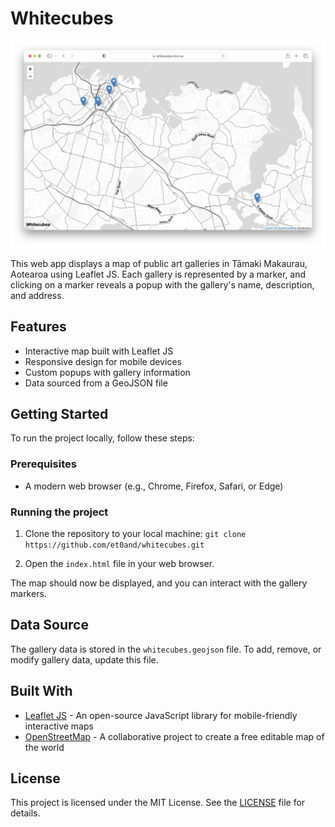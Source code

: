# Whitecubes

![Screenshot of Whitecubes](whitecubes.png)

This web app displays a map of public art galleries in Tāmaki Makaurau, Aotearoa using Leaflet JS. Each gallery is represented by a marker, and clicking on a marker reveals a popup with the gallery's name, description, and address.

## Features

- Interactive map built with Leaflet JS
- Responsive design for mobile devices
- Custom popups with gallery information
- Data sourced from a GeoJSON file

## Getting Started

To run the project locally, follow these steps:

### Prerequisites

- A modern web browser (e.g., Chrome, Firefox, Safari, or Edge)

### Running the project

1. Clone the repository to your local machine:
`git clone https://github.com/et0and/whitecubes.git`

2. Open the `index.html` file in your web browser.

The map should now be displayed, and you can interact with the gallery markers.

## Data Source

The gallery data is stored in the `whitecubes.geojson` file. To add, remove, or modify gallery data, update this file.

## Built With

- [Leaflet JS](https://leafletjs.com/) - An open-source JavaScript library for mobile-friendly interactive maps
- [OpenStreetMap](https://www.openstreetmap.org/) - A collaborative project to create a free editable map of the world

## License

This project is licensed under the MIT License. See the [LICENSE](LICENSE) file for details.

